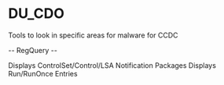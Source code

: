 # DU_CDO
Tools to look in specific areas for malware for CCDC

-- RegQuery --

Displays ControlSet/Control/LSA Notification Packages
Displays Run/RunOnce Entries
